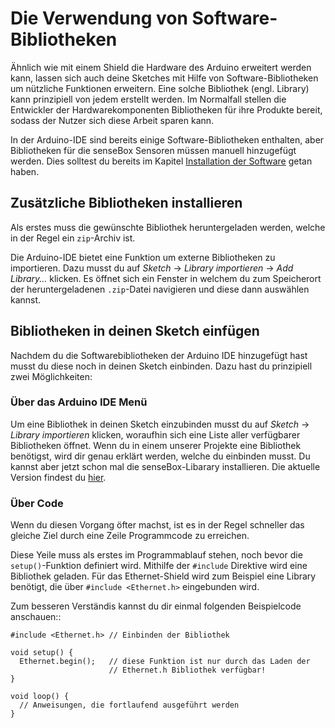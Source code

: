 # Die Verwendung von Software-Bibliotheken

Ähnlich wie mit einem Shield die Hardware des Arduino erweitert werden kann, lassen sich auch deine Sketches mit Hilfe von Software-Bibliotheken um nützliche Funktionen erweitern.
Eine solche Bibliothek (engl. Library) kann prinzipiell von jedem erstellt werden.
Im Normalfall stellen die Entwickler der Hardwarekomponenten Bibliotheken für ihre Produkte bereit, sodass der Nutzer sich diese Arbeit sparen kann.

In der Arduino-IDE sind bereits einige Software-Bibliotheken enthalten, aber Bibliotheken für die senseBox Sensoren müssen manuell hinzugefügt werden.
Dies solltest du bereits im Kapitel [Installation der Software](../getting_started/installation_der_software.md) getan haben.

## Zusätzliche Bibliotheken installieren
Als erstes muss die gewünschte Bibliothek heruntergeladen werden, welche in der Regel ein `zip`-Archiv ist.

Die Arduino-IDE bietet eine Funktion um externe Bibliotheken zu importieren. Dazu musst du auf *Sketch* -> *Library importieren* -> *Add Library...* klicken. Es öffnet sich ein Fenster in welchem du zum Speicherort der heruntergeladenen `.zip`-Datei navigieren und diese dann auswählen kannst.

## Bibliotheken in deinen Sketch einfügen
Nachdem du die Softwarebibliotheken der Arduino IDE hinzugefügt hast musst du diese noch in deinen Sketch einbinden. Dazu hast du prinzipiell zwei Möglichkeiten:

### Über das Arduino IDE Menü
Um eine Bibliothek in deinen Sketch einzubinden musst du auf *Sketch* -> *Library importieren* klicken, woraufhin sich eine Liste aller verfügbarer Bibliotheken öffnet. Wenn du in einem unserer Projekte eine Bibliothek benötigst, wird dir genau erklärt werden, welche du einbinden musst. Du kannst aber jetzt schon mal die senseBox-Libarary installieren. Die aktuelle Version findest du [hier](../getting_started/installation_der_software).

### Über Code
Wenn du diesen Vorgang öfter machst, ist es in der Regel schneller das gleiche Ziel durch eine Zeile Programmcode zu erreichen.

Diese Yeile muss als erstes im Programmablauf stehen, noch bevor die `setup()`-Funktion definiert wird.
Mithilfe der `#include` Direktive wird eine Bibliothek geladen.
Für das Ethernet-Shield wird zum Beispiel eine Library benötigt, die über `#include <Ethernet.h>` eingebunden wird.

Zum besseren Verständis kannst du dir einmal folgenden Beispielcode anschauen::

```arduino
#include <Ethernet.h> // Einbinden der Bibliothek

void setup() {
  Ethernet.begin();   // diese Funktion ist nur durch das Laden der
                      // Ethernet.h Bibliothek verfügbar!
}

void loop() {
  // Anweisungen, die fortlaufend ausgeführt werden
}
```
